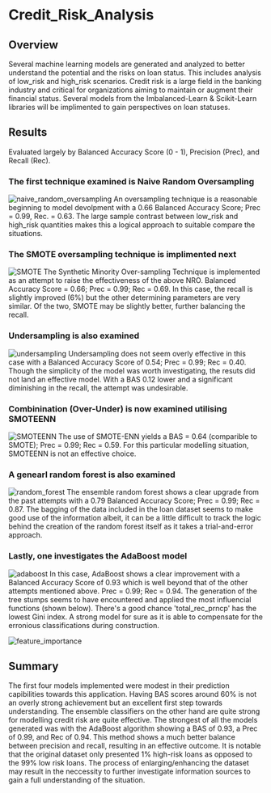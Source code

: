 # Credit_Risk_Analysis

## Overview
Several machine learning models are generated and analyzed to better understand the potential and the risks on loan status.  This includes analysis of low_risk and high_risk scenarios.  Credit risk is a large field in the banking industry and critical for organizations aiming to maintain or augment their financial status.  Several models from the Imbalanced-Learn & Scikit-Learn libraries will be implimented to gain perspectives on loan statuses.

## Results
Evaluated largely by Balanced Accuracy Score (0 - 1), Precision (Prec), and Recall (Rec).
### The first technique examined is Naive Random Oversampling
![naive_random_oversampling](https://user-images.githubusercontent.com/19878877/165420985-5c2dbf29-281a-4fdd-bd46-b53f066de6c9.png)
An oversampling technique is a reasonable beginning to model devolpment with a 0.66 Balanced Accuracy Score; Prec = 0.99, Rec. = 0.63.  The large sample contrast between low_risk and high_risk quantities makes this a logical approach to suitable compare the situations.

### The SMOTE oversampling technique is implimented next
![SMOTE](https://user-images.githubusercontent.com/19878877/165421104-85ffdacd-df5e-4b6d-ae71-c0644c2b67fb.png)
The Synthetic Minority Over-sampling Technique is implemented as an attempt to raise the effectiveness of the above NRO.  Balanced Accuracy Score = 0.66; Prec = 0.99; Rec = 0.69.  In this case, the recall is slightly improved (6%) but the other determining parameters are very similar.  Of the two, SMOTE may be slightly better, further balancing the recall.

### Undersampling is also examined
![undersampling](https://user-images.githubusercontent.com/19878877/165421166-9b71c724-0e95-4bae-8b0b-05f6d6973356.png)
Undersampling does not seem overly effective in this case with a Balanced Accuracy Score of 0.54; Prec = 0.99; Rec = 0.40. Though the simplicity of the model was worth investigating, the resuts did not land an effective model.  With a BAS 0.12 lower and a significant diminishing in the recall, the attempt was undesirable.

### Combinination (Over-Under) is now examined utilising SMOTEENN
![SMOTEENN](https://user-images.githubusercontent.com/19878877/165421291-c0cfe032-e92f-4dbd-9759-1e90ef5fb972.png)
The use of SMOTE-ENN yields a BAS = 0.64 (comparible to SMOTE); Prec = 0.99; Rec = 0.59.  For this particular modelling situation, SMOTEENN is not an effective choice.

### A genearl random forest is also examined
![random_forest](https://user-images.githubusercontent.com/19878877/165421359-0bf91c39-ccde-4260-8626-f6d200d3797e.png)
The ensemble random forest shows a clear upgrade from the past attempts with a 0.79 Balanced Accuracy Score; Prec = 0.99; Rec = 0.87.  The bagging of the data included in the loan dataset seems to make good use of the information albeit, it can be a little difficult to track the logic behind the creation of the random forest itself as it takes a trial-and-error approach.

### Lastly, one investigates the AdaBoost model
![adaboost](https://user-images.githubusercontent.com/19878877/165421419-70d7169a-1e20-421b-a618-471b9c616cc7.png)
In this case, AdaBoost shows a clear improvement with a Balanced Accuracy Score of 0.93 which is well beyond that of the other attempts mentioned above.  Prec = 0.99; Rec = 0.94.  The generation of the tree stumps seems to have encountered and applied the most influencial functions (shown below).  There's a good chance 'total_rec_prncp' has the lowest Gini index.  A strong model for sure as it is able to compensate for the erronious classifications during construction.

![feature_importance](https://user-images.githubusercontent.com/19878877/165553484-96aab680-3316-4b32-82fc-ec5d1a5d4c06.png)


## Summary
The first four models implemented were modest in their prediction capibilities towards this application.  Having BAS scores around 60% is not an overly strong achievement but an excellent first step towards understanding.  The ensemble classifiers on the other hand are quite strong for modelling credit risk are quite effective.  The strongest of all the models generated was with the AdaBoost algorithm showing a BAS of 0.93, a Prec of 0.99, and Rec of 0.94.  This method shows a much better balance between precision and recall, resulting in an effective outcome.  It is notable that the original dataset only presented 1% high-risk loans as opposed to the 99% low risk loans.  The process of enlarging/enhancing the dataset may result in the neccessity to further investigate information sources to gain a full understanding of the situation.
